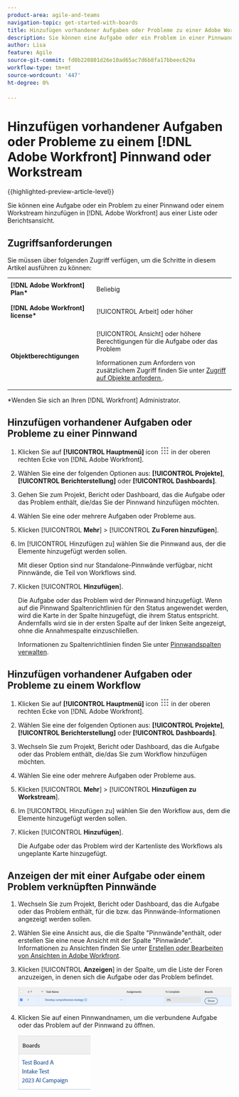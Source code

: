 ```yaml
---
product-area: agile-and-teams
navigation-topic: get-started-with-boards
title: Hinzufügen vorhandener Aufgaben oder Probleme zu einer Adobe Workfront-Pinnwand
description: Sie können eine Aufgabe oder ein Problem in einer Pinnwand in Adobe Workfront aus einer Listen- oder Berichtansicht hinzufügen.
author: Lisa
feature: Agile
source-git-commit: fd0b220801d26e10ad65ac7d6b8fa17bbeec629a
workflow-type: tm+mt
source-wordcount: '447'
ht-degree: 0%

---
```


# Hinzufügen vorhandener Aufgaben oder Probleme zu einem [!DNL Adobe Workfront] Pinnwand oder Workstream

{{highlighted-preview-article-level}}

Sie können eine Aufgabe oder ein Problem zu einer Pinnwand oder einem Workstream hinzufügen in [!DNL Adobe Workfront] aus einer Liste oder Berichtsansicht.

## Zugriffsanforderungen

Sie müssen über folgenden Zugriff verfügen, um die Schritte in diesem Artikel ausführen zu können:

<table style="table-layout:auto">
 <col>
 <col>
 <tbody>
  <tr>
   <td role="rowheader"><strong>[!DNL Adobe Workfront] Plan*</strong></td>
   <td> <p>Beliebig</p> </td>
  </tr>
  <tr>
   <td role="rowheader"><strong>[!DNL Adobe Workfront] license*</strong></td>
   <td> <p>[!UICONTROL Arbeit] oder höher</p> </td>
  </tr>
  <tr>
   <td role="rowheader"><strong>Objektberechtigungen</strong></td>
   <td> <p>[!UICONTROL Ansicht] oder höhere Berechtigungen für die Aufgabe oder das Problem</p> <p>Informationen zum Anfordern von zusätzlichem Zugriff finden Sie unter <a href="/help/quicksilver/workfront-basics/grant-and-request-access-to-objects/request-access.md" class="MCXref xref">Zugriff auf Objekte anfordern </a>.</p> </td>
  </tr>
 </tbody>
</table>

&#42;Wenden Sie sich an Ihren [!DNL Workfront] Administrator.

## Hinzufügen vorhandener Aufgaben oder Probleme zu einer Pinnwand

1. Klicken Sie auf **[!UICONTROL Hauptmenü]** icon ![](assets/main-menu-icon.png) in der oberen rechten Ecke von [!DNL Adobe Workfront].
1. Wählen Sie eine der folgenden Optionen aus: **[!UICONTROL Projekte]**, **[!UICONTROL Berichterstellung]** oder **[!UICONTROL Dashboards]**.
1. Gehen Sie zum Projekt, Bericht oder Dashboard, das die Aufgabe oder das Problem enthält, die/das Sie der Pinnwand hinzufügen möchten.
1. Wählen Sie eine oder mehrere Aufgaben oder Probleme aus.
1. Klicken [!UICONTROL **Mehr**] > [!UICONTROL **Zu Foren hinzufügen**].
1. Im [!UICONTROL Hinzufügen zu] wählen Sie die Pinnwand aus, der die Elemente hinzugefügt werden sollen.

   Mit dieser Option sind nur Standalone-Pinnwände verfügbar, nicht Pinnwände, die Teil von Workflows sind.

1. Klicken [!UICONTROL **Hinzufügen**].

   Die Aufgabe oder das Problem wird der Pinnwand hinzugefügt. Wenn auf die Pinnwand Spaltenrichtlinien für den Status angewendet werden, wird die Karte in der Spalte hinzugefügt, die ihrem Status entspricht. Andernfalls wird sie in der ersten Spalte auf der linken Seite angezeigt, ohne die Annahmespalte einzuschließen.

   Informationen zu Spaltenrichtlinien finden Sie unter [Pinnwandspalten verwalten](/help/quicksilver/agile/get-started-with-boards/manage-board-columns.md).

## Hinzufügen vorhandener Aufgaben oder Probleme zu einem Workflow

1. Klicken Sie auf **[!UICONTROL Hauptmenü]** icon ![](assets/main-menu-icon.png) in der oberen rechten Ecke von [!DNL Adobe Workfront].
1. Wählen Sie eine der folgenden Optionen aus: **[!UICONTROL Projekte]**, **[!UICONTROL Berichterstellung]** oder **[!UICONTROL Dashboards]**.
1. Wechseln Sie zum Projekt, Bericht oder Dashboard, das die Aufgabe oder das Problem enthält, die/das Sie zum Workflow hinzufügen möchten.
1. Wählen Sie eine oder mehrere Aufgaben oder Probleme aus.
1. Klicken [!UICONTROL **Mehr**] > [!UICONTROL **Hinzufügen zu Workstream**].
1. Im [!UICONTROL Hinzufügen zu] wählen Sie den Workflow aus, dem die Elemente hinzugefügt werden sollen.
1. Klicken [!UICONTROL **Hinzufügen**].

   Die Aufgabe oder das Problem wird der Kartenliste des Workflows als ungeplante Karte hinzugefügt.

## Anzeigen der mit einer Aufgabe oder einem Problem verknüpften Pinnwände

1. Wechseln Sie zum Projekt, Bericht oder Dashboard, das die Aufgabe oder das Problem enthält, für die bzw. das Pinnwände-Informationen angezeigt werden sollen.
1. Wählen Sie eine Ansicht aus, die die Spalte &quot;Pinnwände&quot;enthält, oder erstellen Sie eine neue Ansicht mit der Spalte &quot;Pinnwände&quot;.
Informationen zu Ansichten finden Sie unter [Erstellen oder Bearbeiten von Ansichten in Adobe Workfront](/help/quicksilver/reports-and-dashboards/reports/reporting-elements/create-edit-views.md).
1. Klicken [!UICONTROL **Anzeigen**] in der Spalte, um die Liste der Foren anzuzeigen, in denen sich die Aufgabe oder das Problem befindet.

   ![Anzeigen von Pinnwänden in der Spalte](assets/show-boards-in-column.png)

1. Klicken Sie auf einen Pinnwandnamen, um die verbundene Aufgabe oder das Problem auf der Pinnwand zu öffnen.

   ![Pinnwand auswählen](assets/select-board-in-column.png)
